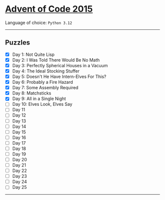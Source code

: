 # [Advent of Code 2015](https://adventofcode.com/2015)

Language of choice: `Python 3.12`

---
## Puzzles

- [x] Day 1: Not Quite Lisp
- [x] Day 2: I Was Told There Would Be No Math
- [x] Day 3: Perfectly Spherical Houses in a Vacuum
- [x] Day 4: The Ideal Stocking Stuffer
- [x] Day 5: Doesn't He Have Intern-Elves For This?
- [x] Day 6: Probably a Fire Hazard
- [x] Day 7: Some Assembly Required
- [x] Day 8: Matchsticks
- [x] Day 9: All in a Single Night
- [ ] Day 10: Elves Look, Elves Say
- [ ] Day 11
- [ ] Day 12
- [ ] Day 13
- [ ] Day 14
- [ ] Day 15
- [ ] Day 16
- [ ] Day 17
- [ ] Day 18
- [ ] Day 19
- [ ] Day 20
- [ ] Day 21
- [ ] Day 22
- [ ] Day 23
- [ ] Day 24
- [ ] Day 25

---

